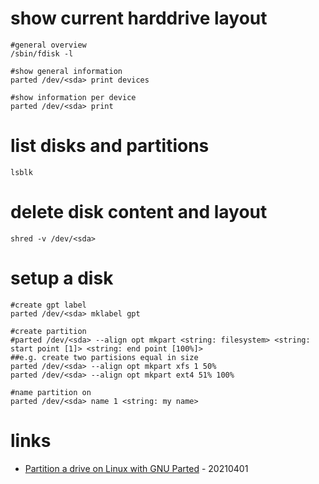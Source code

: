 # show current harddrive layout

```
#general overview
/sbin/fdisk -l

#show general information
parted /dev/<sda> print devices

#show information per device
parted /dev/<sda> print
```

# list disks and partitions

```
lsblk
```

# delete disk content and layout

```
shred -v /dev/<sda>
```

# setup a disk

```
#create gpt label
parted /dev/<sda> mklabel gpt

#create partition
#parted /dev/<sda> --align opt mkpart <string: filesystem> <string: start point [1]> <string: end point [100%]>
##e.g. create two partisions equal in size
parted /dev/<sda> --align opt mkpart xfs 1 50%
parted /dev/<sda> --align opt mkpart ext4 51% 100%

#name partition on
parted /dev/<sda> name 1 <string: my name>
```

# links

* [Partition a drive on Linux with GNU Parted](https://opensource.com/article/21/4/linux-parted-cheat-sheet) - 20210401
